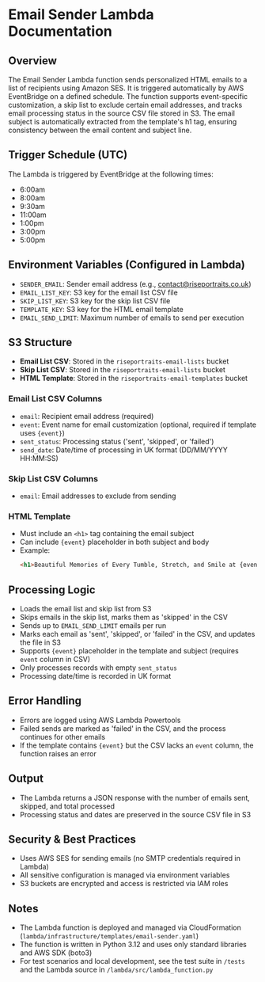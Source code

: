 # Email Sender Lambda Documentation

## Overview
The Email Sender Lambda function sends personalized HTML emails to a list of recipients using Amazon SES. It is triggered automatically by AWS EventBridge on a defined schedule. The function supports event-specific customization, a skip list to exclude certain email addresses, and tracks email processing status in the source CSV file stored in S3. The email subject is automatically extracted from the template's h1 tag, ensuring consistency between the email content and subject line.

## Trigger Schedule (UTC)
The Lambda is triggered by EventBridge at the following times:
- 6:00am
- 8:00am
- 9:30am
- 11:00am
- 1:00pm
- 3:00pm
- 5:00pm

## Environment Variables (Configured in Lambda)
- `SENDER_EMAIL`: Sender email address (e.g., contact@riseportraits.co.uk)
- `EMAIL_LIST_KEY`: S3 key for the email list CSV file
- `SKIP_LIST_KEY`: S3 key for the skip list CSV file
- `TEMPLATE_KEY`: S3 key for the HTML email template
- `EMAIL_SEND_LIMIT`: Maximum number of emails to send per execution

## S3 Structure
- **Email List CSV**: Stored in the `riseportraits-email-lists` bucket
- **Skip List CSV**: Stored in the `riseportraits-email-lists` bucket
- **HTML Template**: Stored in the `riseportraits-email-templates` bucket

### Email List CSV Columns
- `email`: Recipient email address (required)
- `event`: Event name for email customization (optional, required if template uses `{event}`)
- `sent_status`: Processing status ('sent', 'skipped', or 'failed')
- `send_date`: Date/time of processing in UK format (DD/MM/YYYY HH:MM:SS)

### Skip List CSV Columns
- `email`: Email addresses to exclude from sending

### HTML Template
- Must include an `<h1>` tag containing the email subject
- Can include `{event}` placeholder in both subject and body
- Example:
  ```html
  <h1>Beautiful Memories of Every Tumble, Stretch, and Smile at {event}!</h1>
  ```

## Processing Logic
- Loads the email list and skip list from S3
- Skips emails in the skip list, marks them as 'skipped' in the CSV
- Sends up to `EMAIL_SEND_LIMIT` emails per run
- Marks each email as 'sent', 'skipped', or 'failed' in the CSV, and updates the file in S3
- Supports `{event}` placeholder in the template and subject (requires `event` column in CSV)
- Only processes records with empty `sent_status`
- Processing date/time is recorded in UK format

## Error Handling
- Errors are logged using AWS Lambda Powertools
- Failed sends are marked as 'failed' in the CSV, and the process continues for other emails
- If the template contains `{event}` but the CSV lacks an `event` column, the function raises an error

## Output
- The Lambda returns a JSON response with the number of emails sent, skipped, and total processed
- Processing status and dates are preserved in the source CSV file in S3

## Security & Best Practices
- Uses AWS SES for sending emails (no SMTP credentials required in Lambda)
- All sensitive configuration is managed via environment variables
- S3 buckets are encrypted and access is restricted via IAM roles

## Notes
- The Lambda function is deployed and managed via CloudFormation (`lambda/infrastructure/templates/email-sender.yaml`)
- The function is written in Python 3.12 and uses only standard libraries and AWS SDK (boto3)
- For test scenarios and local development, see the test suite in `/tests` and the Lambda source in `/lambda/src/lambda_function.py` 